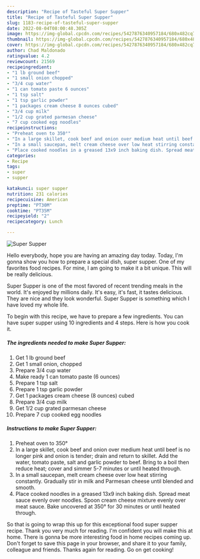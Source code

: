 ```yaml
---
description: "Recipe of Tasteful Super Supper"
title: "Recipe of Tasteful Super Supper"
slug: 1183-recipe-of-tasteful-super-supper
date: 2022-08-04T08:00:48.305Z
image: https://img-global.cpcdn.com/recipes/5427876340957184/680x482cq70/super-supper-recipe-main-photo.jpg
thumbnail: https://img-global.cpcdn.com/recipes/5427876340957184/680x482cq70/super-supper-recipe-main-photo.jpg
cover: https://img-global.cpcdn.com/recipes/5427876340957184/680x482cq70/super-supper-recipe-main-photo.jpg
author: Chad Maldonado
ratingvalue: 4.2
reviewcount: 21569
recipeingredient:
- "1 lb ground beef"
- "1 small onion chopped"
- "3/4 cup water"
- "1 can tomato paste 6 ounces"
- "1 tsp salt"
- "1 tsp garlic powder"
- "1 packages cream cheese 8 ounces cubed"
- "3/4 cup milk"
- "1/2 cup grated parmesan cheese"
- "7 cup cooked egg noodles"
recipeinstructions:
- "Preheat oven to 350°"
- "In a large skillet, cook beef and onion over medium heat until beef is no longer pink and onion is tender; drain and return to skillet. Add the water, tomato paste, salt and garlic powder to beef. Bring to a boil then reduce heat; cover and simmer 5-7 minutes or until heated through."
- "In a small saucepan, melt cream cheese over low heat stirring constantly. Gradually stir in milk and Parmesan cheese until blended and smooth."
- "Place cooked noodles in a greased 13x9 inch baking dish. Spread meat sauce evenly over noodles. Spoon cream cheese mixture evenly over  meat sauce. Bake uncovered at 350° for 30 minutes or until heated through."
categories:
- Recipe
tags:
- super
- supper

katakunci: super supper 
nutrition: 231 calories
recipecuisine: American
preptime: "PT30M"
cooktime: "PT35M"
recipeyield: "2"
recipecategory: Lunch

---
```



![Super Supper](https://img-global.cpcdn.com/recipes/5427876340957184/680x482cq70/super-supper-recipe-main-photo.jpg)

Hello everybody, hope you are having an amazing day today. Today, I'm gonna show you how to prepare a special dish, super supper. One of my favorites food recipes. For mine, I am going to make it a bit unique. This will be really delicious.



Super Supper is one of the most favored of recent trending meals in the world. It's enjoyed by millions daily. It's easy, it's fast, it tastes delicious. They are nice and they look wonderful. Super Supper is something which I have loved my whole life.


To begin with this recipe, we have to prepare a few ingredients. You can have super supper using 10 ingredients and 4 steps. Here is how you cook it.

<!--inarticleads1-->

##### The ingredients needed to make Super Supper:

1. Get 1 lb ground beef
1. Get 1 small onion, chopped
1. Prepare 3/4 cup water
1. Make ready 1 can tomato paste (6 ounces)
1. Prepare 1 tsp salt
1. Prepare 1 tsp garlic powder
1. Get 1 packages cream cheese (8 ounces) cubed
1. Prepare 3/4 cup milk
1. Get 1/2 cup grated parmesan cheese
1. Prepare 7 cup cooked egg noodles




<!--inarticleads2-->

##### Instructions to make Super Supper:

1. Preheat oven to 350°
1. In a large skillet, cook beef and onion over medium heat until beef is no longer pink and onion is tender; drain and return to skillet. Add the water, tomato paste, salt and garlic powder to beef. Bring to a boil then reduce heat; cover and simmer 5-7 minutes or until heated through.
1. In a small saucepan, melt cream cheese over low heat stirring constantly. Gradually stir in milk and Parmesan cheese until blended and smooth.
1. Place cooked noodles in a greased 13x9 inch baking dish. Spread meat sauce evenly over noodles. Spoon cream cheese mixture evenly over  meat sauce. Bake uncovered at 350° for 30 minutes or until heated through.




So that is going to wrap this up for this exceptional food super supper recipe. Thank you very much for reading. I'm confident you will make this at home. There is gonna be more interesting food in home recipes coming up. Don't forget to save this page in your browser, and share it to your family, colleague and friends. Thanks again for reading. Go on get cooking!
